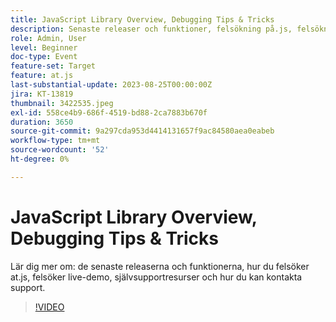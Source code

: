 ```yaml
---
title: JavaScript Library Overview, Debugging Tips & Tricks
description: Senaste releaser och funktioner, felsökning på.js, felsökning av live-demo, självsupport och hur ni kan kontakta support.
role: Admin, User
level: Beginner
doc-type: Event
feature-set: Target
feature: at.js
last-substantial-update: 2023-08-25T00:00:00Z
jira: KT-13819
thumbnail: 3422535.jpeg
exl-id: 558ce4b9-686f-4519-bd88-2ca7883b670f
duration: 3650
source-git-commit: 9a297cda953d4414131657f9ac84580aea0eabeb
workflow-type: tm+mt
source-wordcount: '52'
ht-degree: 0%

---
```


# JavaScript Library Overview, Debugging Tips &amp; Tricks

Lär dig mer om: de senaste releaserna och funktionerna, hur du felsöker at.js, felsöker live-demo, självsupportresurser och hur du kan kontakta support.

>[!VIDEO](https://video.tv.adobe.com/v/3422535/?learn=on)
